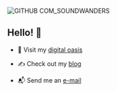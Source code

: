 ![GITHUB COM_SOUNDWANDERS](https://user-images.githubusercontent.com/69735204/113229095-4364da80-9264-11eb-96e3-2bff679d43cc.png)


## Hello! 👋


- 🔗 Visit my [digital oasis](https://jcoletta.com)

- ✍️ Check out my [blog](https://yamabiko.vercel.app/)

- 📬 Send me an [e-mail](mailto:soundwanders@gmail.com)
